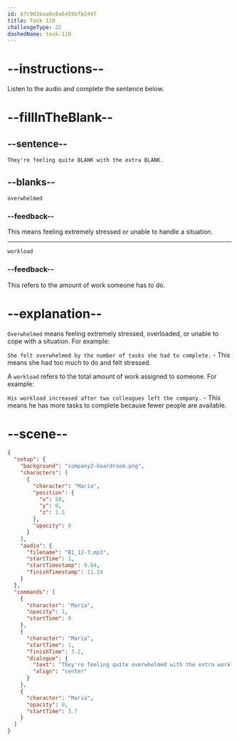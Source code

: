 ```yaml
---
id: 67c9d1baa0c8a6459bfb2497
title: Task 110
challengeType: 22
dashedName: task-110
---
```


<!-- (Audio) Maria: They're feeling quite overwhelmed with the extra workload. -->

# --instructions--

Listen to the audio and complete the sentence below.  

# --fillInTheBlank--

## --sentence--

`They're feeling quite BLANK with the extra BLANK.`  

## --blanks--

`overwhelmed`  

### --feedback--

This means feeling extremely stressed or unable to handle a situation.  

---  

`workload`  

### --feedback--

This refers to the amount of work someone has to do.  

# --explanation--

`Overwhelmed` means feeling extremely stressed, overloaded, or unable to cope with a situation. For example:

`She felt overwhelmed by the number of tasks she had to complete.` - This means she had too much to do and felt stressed.

A `workload` refers to the total amount of work assigned to someone. For example:

`His workload increased after two colleagues left the company.` - This means he has more tasks to complete because fewer people are available.

# --scene--

```json
{
  "setup": {
    "background": "company2-boardroom.png",
    "characters": [
      {
        "character": "Maria",
        "position": {
          "x": 50,
          "y": 0,
          "z": 1.5
        },
        "opacity": 0
      }
    ],
    "audio": {
      "filename": "B1_12-3.mp3",
      "startTime": 1,
      "startTimestamp": 9.04,
      "finishTimestamp": 11.24
    }
  },
  "commands": [
    {
      "character": "Maria",
      "opacity": 1,
      "startTime": 0
    },
    {
      "character": "Maria",
      "startTime": 1,
      "finishTime": 3.2,
      "dialogue": {
        "text": "They're feeling quite overwhelmed with the extra workload.",
        "align": "center"
      }
    },
    {
      "character": "Maria",
      "opacity": 0,
      "startTime": 3.7
    }
  ]
}
```
